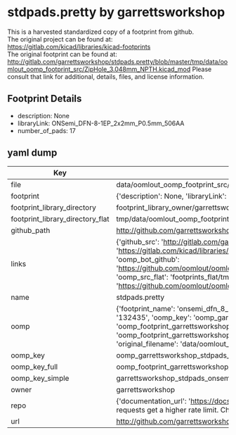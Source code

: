 # stdpads.pretty by garrettsworkshop  
This is a harvested standardized copy of a footprint from github.  
The original project can be found at:  
https://gitlab.com/kicad/libraries/kicad-footprints  
The original footprint can be found at:
http://gitlab.com/garrettsworkshop/stdpads.pretty/blob/master/tmp/data/oomlout_oomp_footprint_src/ZipHole_3.048mm_NPTH.kicad_mod
Please consult that link for additional, details, files, and license information.  
## Footprint Details
* description: None  
* libraryLink: ONSemi_DFN-8-1EP_2x2mm_P0.5mm_506AA  
* number_of_pads: 17  
## yaml dump  
| Key | Value |  
| --- | --- |  
| file | data/oomlout_oomp_footprint_src/stdpads.pretty/ONSemi_DFN-8-1EP_2x2mm_P0.5mm_506AA.kicad_mod |  
| footprint | {'description': None, 'libraryLink': 'ONSemi_DFN-8-1EP_2x2mm_P0.5mm_506AA', 'number_of_pads': 17} |  
| footprint_library_directory | footprint_library_owner/garrettsworkshop_stdpads.pretty |  
| footprint_library_directory_flat | tmp/data/oomlout_oomp_footprint_src/footprints_flat/garrettsworkshop_stdpads_onsemi_dfn_8_1ep_2x2mm_p0_5mm_506aa/working |  
| github_path | http://github.com/garrettsworkshop/stdpads.pretty/blob/master/tmp/data/oomlout_oomp_footprint_src/ONSemi_DFN-8-1EP_2x2mm_P0.5mm_506AA.kicad_mod |  
| links | {'github_src': 'http://gitlab.com/garrettsworkshop/stdpads.pretty/blob/master/tmp/data/oomlout_oomp_footprint_src/ZipHole_3.048mm_NPTH.kicad_mod', 'github_src_repo': 'https://gitlab.com/kicad/libraries/kicad-footprints', 'oomp_bot': 'tmp/data/oomlout_oomp_footprint_src/footprints/garrettsworkshop_stdpads_onsemi_dfn_8_1ep_2x2mm_p0_5mm_506aa/working', 'oomp_bot_github': 'https://github.com/oomlout/oomlout_oomp_footprint_bot/tree/main/tmp/data/oomlout_oomp_footprint_src/footprints/garrettsworkshop_stdpads_onsemi_dfn_8_1ep_2x2mm_p0_5mm_506aa/working', 'oomp_src_flat': 'footprints_flat/tmp/data/oomlout_oomp_footprint_src/footprints_flat/garrettsworkshop_stdpads_onsemi_dfn_8_1ep_2x2mm_p0_5mm_506aa/working', 'oomp_src_flat_github': 'https://github.com/oomlout/oomlout_oomp_footprint_src/tree/main/tmp/data/oomlout_oomp_footprint_src/footprints_flat/garrettsworkshop_stdpads_onsemi_dfn_8_1ep_2x2mm_p0_5mm_506aa/working'} |  
| name | stdpads.pretty |  
| oomp | {'footprint_name': 'onsemi_dfn_8_1ep_2x2mm_p0_5mm_506aa', 'library_name': 'stdpads', 'md5': '13243507f48201c75c48e968c98e426d', 'md5_10': '13243507f4', 'md5_5': '13243', 'md5_6': '132435', 'oomp_key': 'oomp_garrettsworkshop_stdpads_onsemi_dfn_8_1ep_2x2mm_p0_5mm_506aa', 'oomp_key_extra': 'oomp_footprint_garrettsworkshop_stdpads_onsemi_dfn_8_1ep_2x2mm_p0_5mm_506aa', 'oomp_key_full': 'oomp_footprint_garrettsworkshop_stdpads_onsemi_dfn_8_1ep_2x2mm_p0_5mm_506aa_132435', 'oomp_key_simple': 'garrettsworkshop_stdpads_onsemi_dfn_8_1ep_2x2mm_p0_5mm_506aa', 'original_filename': 'data/oomlout_oomp_footprint_src/stdpads.pretty/ONSemi_DFN-8-1EP_2x2mm_P0.5mm_506AA.kicad_mod', 'owner_name': 'garrettsworkshop'} |  
| oomp_key | oomp_garrettsworkshop_stdpads_onsemi_dfn_8_1ep_2x2mm_p0_5mm_506aa |  
| oomp_key_full | oomp_footprint_garrettsworkshop_stdpads_onsemi_dfn_8_1ep_2x2mm_p0_5mm_506aa |  
| oomp_key_simple | garrettsworkshop_stdpads_onsemi_dfn_8_1ep_2x2mm_p0_5mm_506aa |  
| owner | garrettsworkshop |  
| repo | {'documentation_url': 'https://docs.github.com/rest/overview/resources-in-the-rest-api#rate-limiting', 'message': "API rate limit exceeded for 84.66.142.224. (But here's the good news: Authenticated requests get a higher rate limit. Check out the documentation for more details.)"} |  
| url | http://github.com/garrettsworkshop/stdpads.pretty |  

